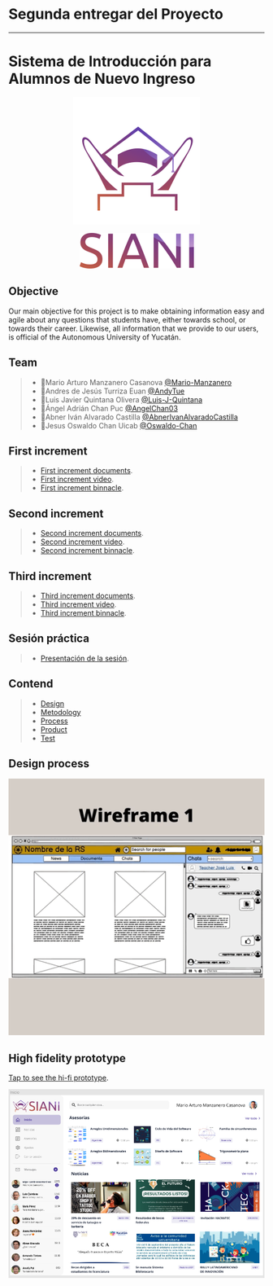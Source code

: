 # Segunda entregar del Proyecto 
---------
# Sistema de Introducción para Alumnos de Nuevo Ingreso
<p align="center">
<img src="https://github.com/AndyTue/LIS/blob/main/Imag%C3%A9nes/Imag%C3%A9nes/LOGO%20SIANI_preview_rev_1.png" title="Perfiles aerodinamicos.">
</p>
<p align="center">
<img src="https://github.com/AndyTue/LIS/blob/main/Imag%C3%A9nes/Imag%C3%A9nes/nombre%20siani_preview_rev_1.png" title="Perfiles aerodinamicos.">
</p>

## Objective

Our main objective for this project is to make obtaining information easy and agile about any questions that students have, either towards school, or towards their career. Likewise, all information that we provide to our users, is official of the Autonomous University of Yucatán.

## Team

> - 💎Mario Arturo Manzanero Casanova [@Mario-Manzanero](https://github.com/Mario-Manzanero "Click Aquí")
> - 🔷Andres de Jesús Turriza Euan [@AndyTue](https://github.com/AndyTue "Click Aquí")
> - 🔷Luis Javier Quintana Olivera [@Luis-J-Quintana](https://github.com/Luis-J-Quintana "Click Aquí") 
> - 🔷Ángel Adrián Chan Puc [@AngelChan03](https://github.com/AngelChan03 "Click Aquí")  
> - 🔷Abner Iván Alvarado Castilla [@AbnerIvanAlvaradoCastilla](https://github.com/AbnerIvanAlvaradoCastilla "Click Aquí")
> - 🔷Jesus Oswaldo Chan Uicab [@Oswaldo-Chan](https://github.com/Oswaldo-Chan "Click Aquí")
 
## First increment
 > - [First increment documents](https://github.com/AndyTue/LIS/tree/Primera_entrega "Click Aquí").	
 > - [First increment video](https://www.youtube.com/watch?v=Ub62PipPUno&feature=youtu.be&ab_channel=AndyTue24 "Click Aquí").	
  > - [First increment binnacle](https://github.com/AndyTue/LIS/tree/Primera_entrega/Bit%C3%A1cora_Primera_entrega "Click Aquí").
  
## Second increment
 > - [Second increment documents](https://github.com/AndyTue/LIS/blob/Segunda_entrega/Video/Enlace%20del%20video.md "Click Aquí").	
 > - [Second increment video](https://www.youtube.com/watch?v=Irc0DZO8vKE&ab_channel=MarioManzanero "Click Aquí").	
  > - [Second increment binnacle](https://github.com/AndyTue/LIS/tree/Segunda_entrega/Bit%C3%A1cora_Segunda_entrega "Click Aquí").
 
## Third increment
 > - [Third increment documents](https://github.com/AndyTue/LIS/tree/Tercera_entrega "Click Aquí").	
 > - [Third increment video](https://www.youtube.com/watch?v=ouYFjDnFgKQ&ab_channel=QuintanaOliveraLuisJavier "Click Aquí").	
  > - [Third increment binnacle](https://github.com/AndyTue/LIS/tree/Tercera_entrega/Third_Binnacle "Click Aquí").

 ## Sesión práctica
 > - [Presentación de la sesión](https://github.com/AndyTue/LIS/blob/Tercera_entrega/Sesi%C3%B3n%20pr%C3%A1ctica.%20WEBFLOW.pdf "Click Aquí").	

## Contend
> - [Design](https://github.com/AndyTue/LIS/tree/Tercera_entrega/Project%20documentation/Design "Click Aquí")
> - [Metodology](https://github.com/AndyTue/LIS/tree/Tercera_entrega/Project%20documentation/Methodology "Click Aquí")
> - [Process](https://github.com/AndyTue/LIS/tree/Tercera_entrega/Project%20documentation/Process "Click Aquí")  
> - [Product](https://github.com/AndyTue/LIS/tree/Tercera_entrega/Project%20documentation/Product "Click Aquí")
> - [Test](https://github.com/AndyTue/LIS/tree/Tercera_entrega/Project%20documentation/Test "Click Aquí")

## Design process
<p align="center">
<img src="https://github.com/AndyTue/LIS/blob/main/Imag%C3%A9nes/Interfaz%20(Gr%C3%A1ficas)/Design%20process.gif" title="Perfiles aerodinamicos.">
</p>

## High fidelity prototype
[Tap to see the hi-fi prototype](https://www.figma.com/proto/qZKICh2Cj4tN9iSKIJLsRp/SIANI?node-id=202%3A14&scaling=contain&page-id=0%3A1&starting-point-node-id=202%3A14 "Click Aquí").	

<p align="center">
<img src="https://github.com/AndyTue/LIS/blob/main/Imag%C3%A9nes/Interfaz%20(Gr%C3%A1ficas)/Inicio.png" title="Perfiles aerodinamicos.">
</p>
